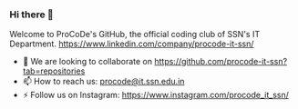 ### Hi there 👋

Welcome to ProCoDe's GitHub, the official coding club of SSN's IT Department. 
https://www.linkedin.com/company/procode-it-ssn/

- 👯 We are looking to collaborate on https://github.com/procode-it-ssn?tab=repositories
- 📫 How to reach us: procode@it.ssn.edu.in
- ⚡ Follow us on Instagram: https://www.instagram.com/procode_it_ssn/
